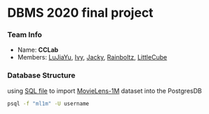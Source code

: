 # DBMS 2020 final project

### Team Info
- Name: **CCLab**
- Members: [LuJiaYu](https://github.com/lujiayu0807), [Ivy](https://github.com/ivy753116), [Jacky](https://github.com/jacky18008), [Rainboltz](https://github.com/rainboltz), [LittleCube](https://github.com/littlecube2019)

### Database Structure
using [SQL file](https://drive.google.com/open?id=15H_NnfM33FYJO-HLSnuzr-a3msspqZ8d) to import [MovieLens-1M](https://grouplens.org/datasets/movielens/1m/) dataset into the PostgresDB
```bash
psql -f "ml1m" -U username
```

